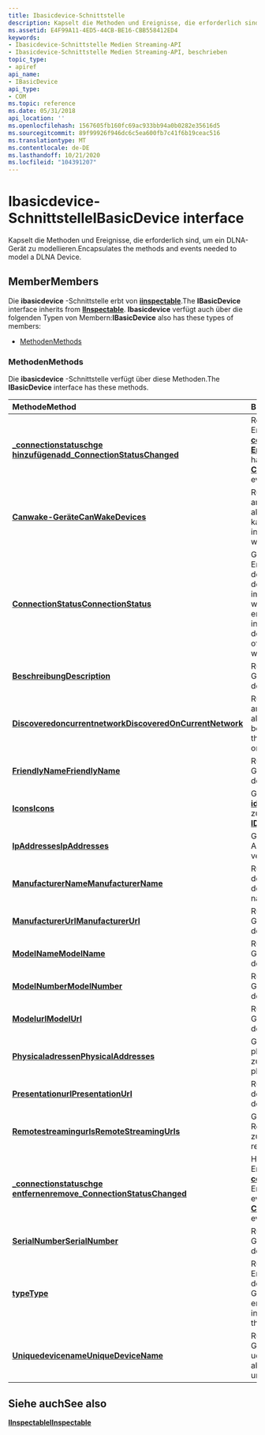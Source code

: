 ```yaml
---
title: Ibasicdevice-Schnittstelle
description: Kapselt die Methoden und Ereignisse, die erforderlich sind, um ein DLNA-Gerät zu modellieren.
ms.assetid: E4F99A11-4ED5-44CB-BE16-CBB558412ED4
keywords:
- Ibasicdevice-Schnittstelle Medien Streaming-API
- Ibasicdevice-Schnittstelle Medien Streaming-API, beschrieben
topic_type:
- apiref
api_name:
- IBasicDevice
api_type:
- COM
ms.topic: reference
ms.date: 05/31/2018
api_location: ''
ms.openlocfilehash: 1567605fb160fc69ac933bb94a0b0282e35616d5
ms.sourcegitcommit: 89f99926f946dc6c5ea600fb7c41f6b19ceac516
ms.translationtype: MT
ms.contentlocale: de-DE
ms.lasthandoff: 10/21/2020
ms.locfileid: "104391207"
---
```

# <a name="ibasicdevice-interface"></a><span data-ttu-id="38568-105">Ibasicdevice-Schnittstelle</span><span class="sxs-lookup"><span data-stu-id="38568-105">IBasicDevice interface</span></span>

<span data-ttu-id="38568-106">Kapselt die Methoden und Ereignisse, die erforderlich sind, um ein DLNA-Gerät zu modellieren.</span><span class="sxs-lookup"><span data-stu-id="38568-106">Encapsulates the methods and events needed to model a DLNA Device.</span></span>

## <a name="members"></a><span data-ttu-id="38568-107">Member</span><span class="sxs-lookup"><span data-stu-id="38568-107">Members</span></span>

<span data-ttu-id="38568-108">Die **ibasicdevice** -Schnittstelle erbt von [**iinspectable**](/windows/desktop/api/inspectable/nn-inspectable-iinspectable).</span><span class="sxs-lookup"><span data-stu-id="38568-108">The **IBasicDevice** interface inherits from [**IInspectable**](/windows/desktop/api/inspectable/nn-inspectable-iinspectable).</span></span> <span data-ttu-id="38568-109">**Ibasicdevice** verfügt auch über die folgenden Typen von Membern:</span><span class="sxs-lookup"><span data-stu-id="38568-109">**IBasicDevice** also has these types of members:</span></span>

-   [<span data-ttu-id="38568-110">Methoden</span><span class="sxs-lookup"><span data-stu-id="38568-110">Methods</span></span>](#methods)

### <a name="methods"></a><span data-ttu-id="38568-111">Methoden</span><span class="sxs-lookup"><span data-stu-id="38568-111">Methods</span></span>

<span data-ttu-id="38568-112">Die **ibasicdevice** -Schnittstelle verfügt über diese Methoden.</span><span class="sxs-lookup"><span data-stu-id="38568-112">The **IBasicDevice** interface has these methods.</span></span>



| <span data-ttu-id="38568-113">Methode</span><span class="sxs-lookup"><span data-stu-id="38568-113">Method</span></span>                                                                                 | <span data-ttu-id="38568-114">BESCHREIBUNG</span><span class="sxs-lookup"><span data-stu-id="38568-114">Description</span></span>                                                                                                                    |
|:---------------------------------------------------------------------------------------|:-------------------------------------------------------------------------------------------------------------------------------|
| [<span data-ttu-id="38568-115">**\_connectionstatuschge hinzufügen**</span><span class="sxs-lookup"><span data-stu-id="38568-115">**add\_ConnectionStatusChanged**</span></span>](ibasicdevice-add-connectionstatuschanged.md)       | <span data-ttu-id="38568-116">Registriert einen Ereignishandler für das [**connectionstatuschangi-Ereignis**](connectionstatuschanged.md) .</span><span class="sxs-lookup"><span data-stu-id="38568-116">Registers an event handler for the [**ConnectionStatusChanged**](connectionstatuschanged.md) event.</span></span><br/>                |
| [<span data-ttu-id="38568-117">**Canwake-Geräte**</span><span class="sxs-lookup"><span data-stu-id="38568-117">**CanWakeDevices**</span></span>](ibasicdevice-canwakedevices.md)                                  | <span data-ttu-id="38568-118">Ruft einen Wert ab, der angibt, ob das Gerät aktiviert werden kann.</span><span class="sxs-lookup"><span data-stu-id="38568-118">Retrieves a value that indicates if the device can wake.</span></span><br/>                                                            |
| <span data-ttu-id="38568-119">[**ConnectionStatus**](/previous-versions/windows/desktop/legacy/hh828873(v=vs.85))</span><span class="sxs-lookup"><span data-stu-id="38568-119">[**ConnectionStatus**](/previous-versions/windows/desktop/legacy/hh828873(v=vs.85))</span></span>                              | <span data-ttu-id="38568-120">Gibt einen-Enumerationswert zurück, der angibt, ob das Gerät derzeit online, offline oder im Ruhezustand ist, aber wach stellbar ist.</span><span class="sxs-lookup"><span data-stu-id="38568-120">Returns an enumeration value indicating whether the device is currently on-line, off-line or sleeping but wakeable.</span></span><br/> |
| [<span data-ttu-id="38568-121">**Beschreibung**</span><span class="sxs-lookup"><span data-stu-id="38568-121">**Description**</span></span>](ibasicdevice-description.md)                                        | <span data-ttu-id="38568-122">Ruft eine Beschreibung des Geräts ab.</span><span class="sxs-lookup"><span data-stu-id="38568-122">Retrieves a description of the device.</span></span><br/>                                                                              |
| [<span data-ttu-id="38568-123">**Discoveredoncurrentnetwork**</span><span class="sxs-lookup"><span data-stu-id="38568-123">**DiscoveredOnCurrentNetwork**</span></span>](ibasicdevice-discoveredoncurrentnetwork.md)          | <span data-ttu-id="38568-124">Ruft einen Wert ab, der angibt, ob sich das Gerät im aktuellen Netzwerk befindet.</span><span class="sxs-lookup"><span data-stu-id="38568-124">Retrieves a value that indicates if the device is on the current network.</span></span><br/>                                           |
| [<span data-ttu-id="38568-125">**FriendlyName**</span><span class="sxs-lookup"><span data-stu-id="38568-125">**FriendlyName**</span></span>](ibasicdevice-friendlyname.md)                                      | <span data-ttu-id="38568-126">Ruft den anzeigen amen des Geräts ab.</span><span class="sxs-lookup"><span data-stu-id="38568-126">Retrieves the device s friendly name.</span></span><br/>                                                                               |
| [<span data-ttu-id="38568-127">**Icons**</span><span class="sxs-lookup"><span data-stu-id="38568-127">**Icons**</span></span>](ibasicdevice-icons.md)                                                    | <span data-ttu-id="38568-128">Gibt einen Vektor von [**ideviceicon**](/previous-versions/windows/desktop/api/windows.media.streaming/nn-windows-media-streaming-ideviceicon) -Schnittstellen zurück.</span><span class="sxs-lookup"><span data-stu-id="38568-128">Returns a vector of [**IDeviceIcon**](/previous-versions/windows/desktop/api/windows.media.streaming/nn-windows-media-streaming-ideviceicon) interfaces.</span></span><br/>                                                  |
| [<span data-ttu-id="38568-129">**IpAddresses**</span><span class="sxs-lookup"><span data-stu-id="38568-129">**IpAddresses**</span></span>](ibasicdevice-ipaddresses.md)                                        | <span data-ttu-id="38568-130">Gibt einen Vektor von IP-Adressen zurück.</span><span class="sxs-lookup"><span data-stu-id="38568-130">Returns a vector of IP addresses.</span></span><br/>                                                                                   |
| [<span data-ttu-id="38568-131">**ManufacturerName**</span><span class="sxs-lookup"><span data-stu-id="38568-131">**ManufacturerName**</span></span>](ibasicdevice-manufacturername.md)                              | <span data-ttu-id="38568-132">Ruft den Herstellernamen des Geräts ab.</span><span class="sxs-lookup"><span data-stu-id="38568-132">Retrieves the device s manufacturer name.</span></span><br/>                                                                           |
| [<span data-ttu-id="38568-133">**ManufacturerUrl**</span><span class="sxs-lookup"><span data-stu-id="38568-133">**ManufacturerUrl**</span></span>](ibasicdevice-manufacturerurl.md)                                | <span data-ttu-id="38568-134">Ruft die Hersteller-URL des Geräts ab.</span><span class="sxs-lookup"><span data-stu-id="38568-134">Retrieves the device s manufacturer URL.</span></span><br/>                                                                            |
| [<span data-ttu-id="38568-135">**ModelName**</span><span class="sxs-lookup"><span data-stu-id="38568-135">**ModelName**</span></span>](ibasicdevice-modelname.md)                                            | <span data-ttu-id="38568-136">Ruft den Modellnamen des Geräts ab.</span><span class="sxs-lookup"><span data-stu-id="38568-136">Retrieves the device s model name.</span></span><br/>                                                                                  |
| [<span data-ttu-id="38568-137">**ModelNumber**</span><span class="sxs-lookup"><span data-stu-id="38568-137">**ModelNumber**</span></span>](ibasicdevice-modelnumber.md)                                        | <span data-ttu-id="38568-138">Ruft die Modellnummer des Geräts ab.</span><span class="sxs-lookup"><span data-stu-id="38568-138">Retrieves the device s model number.</span></span><br/>                                                                                |
| [<span data-ttu-id="38568-139">**Modelurl**</span><span class="sxs-lookup"><span data-stu-id="38568-139">**ModelUrl**</span></span>](ibasicdevice-modelurl.md)                                              | <span data-ttu-id="38568-140">Ruft die Modell-URL des Geräts ab.</span><span class="sxs-lookup"><span data-stu-id="38568-140">Retrieves the device s model URL.</span></span><br/>                                                                                   |
| [<span data-ttu-id="38568-141">**Physicaladressen**</span><span class="sxs-lookup"><span data-stu-id="38568-141">**PhysicalAddresses**</span></span>](ibasicdevice-physicaladdresses.md)                            | <span data-ttu-id="38568-142">Gibt einen Vektor physischer Adressen zurück.</span><span class="sxs-lookup"><span data-stu-id="38568-142">Returns a vector of physical addresses.</span></span><br/>                                                                             |
| [<span data-ttu-id="38568-143">**Presentationurl**</span><span class="sxs-lookup"><span data-stu-id="38568-143">**PresentationUrl**</span></span>](ibasicdevice-presentationurl.md)                                | <span data-ttu-id="38568-144">Ruft die Präsentations-URL des Geräts ab.</span><span class="sxs-lookup"><span data-stu-id="38568-144">Retrieves the device s presentation URL.</span></span><br/>                                                                            |
| [<span data-ttu-id="38568-145">**Remotestreamingurls**</span><span class="sxs-lookup"><span data-stu-id="38568-145">**RemoteStreamingUrls**</span></span>](ibasicdevice-remotestreamingurls.md)                        | <span data-ttu-id="38568-146">Gibt einen Vektor von Remotestreaming-URLs zurück.</span><span class="sxs-lookup"><span data-stu-id="38568-146">Returns a vector of remote streaming URLs.</span></span><br/>                                                                          |
| [<span data-ttu-id="38568-147">**\_connectionstatuschge entfernen**</span><span class="sxs-lookup"><span data-stu-id="38568-147">**remove\_ConnectionStatusChanged**</span></span>](ibasicdevice-remove-connectionstatuschanged.md) | <span data-ttu-id="38568-148">Hebt die Registrierung eines Ereignis Handlers für das [**connectionstatuschge**](connectionstatuschanged.md) -Ereignis auf.</span><span class="sxs-lookup"><span data-stu-id="38568-148">Unregisters an event handler for the [**ConnectionStatusChanged**](connectionstatuschanged.md) event.</span></span><br/>              |
| [<span data-ttu-id="38568-149">**SerialNumber**</span><span class="sxs-lookup"><span data-stu-id="38568-149">**SerialNumber**</span></span>](ibasicdevice-serialnumber.md)                                      | <span data-ttu-id="38568-150">Ruft die Seriennummer des Geräts ab.</span><span class="sxs-lookup"><span data-stu-id="38568-150">Retrieves the device s serial number.</span></span><br/>                                                                               |
| [<span data-ttu-id="38568-151">**type**</span><span class="sxs-lookup"><span data-stu-id="38568-151">**Type**</span></span>](ibasicdevice-type.md)                                                      | <span data-ttu-id="38568-152">Ruft einen Enumerationswert ab, der den Gerätetyp des DLNA-Geräts angibt.</span><span class="sxs-lookup"><span data-stu-id="38568-152">Retrieves an enumeration value indicating the device type of the DLNA device.</span></span><br/>                                       |
| [<span data-ttu-id="38568-153">**Uniquedevicename**</span><span class="sxs-lookup"><span data-stu-id="38568-153">**UniqueDeviceName**</span></span>](ibasicdevice-uniquedevicename.md)                              | <span data-ttu-id="38568-154">Ruft den eindeutigen Gerätenamen (User Name, udn) des Geräts ab.</span><span class="sxs-lookup"><span data-stu-id="38568-154">Retrieves the device s unique device name (UDN).</span></span><br/>                                                                    |



 

## <a name="see-also"></a><span data-ttu-id="38568-155">Siehe auch</span><span class="sxs-lookup"><span data-stu-id="38568-155">See also</span></span>

<dl> <dt>

[<span data-ttu-id="38568-156">**IInspectable**</span><span class="sxs-lookup"><span data-stu-id="38568-156">**IInspectable**</span></span>](/windows/desktop/api/inspectable/nn-inspectable-iinspectable)
</dt> </dl>

 

